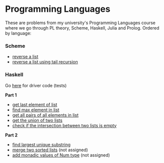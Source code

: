 # Programming Languages

These are problems from my university's Programming Languages course where we go through PL theory, Scheme, Haskell, Julia and Prolog. Ordered by language:

### Scheme
- [reverse a list](https://github.com/mknd7/pl-assignments/blob/main/Scheme/rev.scm)
- [reverse a list using tail recursion](https://github.com/mknd7/pl-assignments/blob/main/Scheme/rev-tail.scm)

### Haskell

Go [here](https://github.com/mknd7/pl-assignments/tree/main/Haskell/Driver.hs) for driver code (tests)

**Part 1**

- [get last element of list](https://github.com/mknd7/pl-assignments/blob/main/Haskell/Part1/Last.hs)
- [find max element in list](https://github.com/mknd7/pl-assignments/blob/main/Haskell/Part1/Max.hs)
- [get all pairs of all elements in list](https://github.com/mknd7/pl-assignments/blob/main/Haskell/Part1/Pairs.hs)
- [get the union of two lists](https://github.com/mknd7/pl-assignments/blob/main/Haskell/Part1/Union.hs)
- [check if the intersection between two lists is empty](https://github.com/mknd7/pl-assignments/blob/main/Haskell/Part1/Intersection.hs)

**Part 2**

- [find largest unique substring](https://github.com/mknd7/pl-assignments/blob/main/Haskell/Part2/LargestUnique.hs)
- [merge two sorted lists](https://github.com/mknd7/pl-assignments/blob/main/Haskell/Part2/Merge.hs) (not assigned)
- [add monadic values of Num type](https://github.com/mknd7/pl-assignments/blob/main/Haskell/Part2/MonadAdd.hs) (not assigned)
